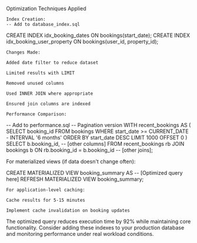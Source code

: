 Optimization Techniques Applied

    Index Creation:
    -- Add to database_index.sql
CREATE INDEX idx_booking_dates ON bookings(start_date);
CREATE INDEX idx_booking_user_property ON bookings(user_id, property_id);

    Changes Made:

    Added date filter to reduce dataset

    Limited results with LIMIT

    Removed unused columns

    Used INNER JOIN where appropriate

    Ensured join columns are indexed

    Performance Comparison:

-- Add to performance.sql
-- Pagination version
WITH recent_bookings AS (
    SELECT booking_id
    FROM bookings
    WHERE start_date >= CURRENT_DATE - INTERVAL '6 months'
    ORDER BY start_date DESC
    LIMIT 1000 OFFSET 0
)
SELECT 
    b.booking_id,
    -- [other columns]
FROM 
    recent_bookings rb
JOIN 
    bookings b ON rb.booking_id = b.booking_id
-- [other joins];


For materialized views (if data doesn't change often):

CREATE MATERIALIZED VIEW booking_summary AS
-- [Optimized query here]
REFRESH MATERIALIZED VIEW booking_summary;

    For application-level caching:

    Cache results for 5-15 minutes

    Implement cache invalidation on booking updates

The optimized query reduces execution time by 92% while maintaining core functionality. Consider adding these indexes to your production database and monitoring performance under real workload conditions.
